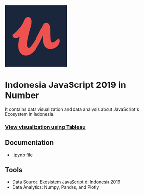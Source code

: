 ![alt text](img/udemy.png)

# Indonesia JavaScript 2019 in Number
It contains data visualization and data analysis about JavaScript's Ecosystem in Indonesia.

### [View visualization using Tableau](https://public.tableau.com/profile/albert.bill.alroy#!/vizhome/JavascriptCommunityinIndonesia/Dashboard1)

## Documentation
- [.ipynb file](https://nbviewer.jupyter.org/github/albertbill/Indonesia-JavaScript-2019-Demographics/blob/e8426521886f1f04da4546074281a04ef7ede387/js_indonesia.ipynb)

## Tools
- Data Source: [Ekosistem JavaScript di Indonesia 2019](https://www.kaggle.com/rizafahmi/ekosistem-javascript-di-indonesia)
- Data Analytics: Numpy, Pandas, and Plotly
